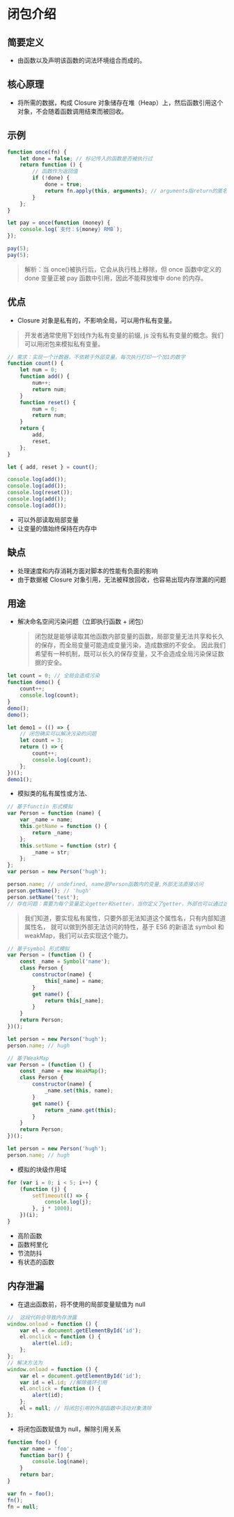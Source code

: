 # 闭包介绍

## 简要定义

-   由函数以及声明该函数的词法环境组合而成的。

## 核心原理

-   将所需的数据，构成 Closure 对象储存在堆（Heap）上，然后函数引用这个对象，不会随着函数调用结束而被回收。

## 示例

```js
function once(fn) {
    let done = false; // 标记传入的函数是否被执行过
    return function () {
        // 函数作为返回值
        if (!done) {
            done = true;
            return fn.apply(this, arguments); // arguments指return的匿名函数的传参
        }
    };
}

let pay = once(function (money) {
    console.log(`支付：${money} RMB`);
});

pay(5);
pay(5);
```

> 解析：当 once()被执行后，它会从执行栈上移除，但 once 函数中定义的 done 变量正被 pay 函数中引用，因此不能释放堆中 done 的内存。

## 优点

-   Closure 对象是私有的，不影响全局，可以用作私有变量。

> 开发者通常使用下划线作为私有变量的前缀, js 没有私有变量的概念。我们可以用闭包来模拟私有变量。

```js
// 需求：实现一个计数器，不依赖于外部变量。每次执行打印一个加1的数字
function count() {
    let num = 0;
    function add() {
        num++;
        return num;
    }
    function reset() {
        num = 0;
        return num;
    }
    return {
        add,
        reset,
    };
}

let { add, reset } = count();

console.log(add());
console.log(add());
console.log(reset());
console.log(add());
console.log(add());
```

-   可以外部读取局部变量
-   让变量的值始终保持在内存中

## 缺点

-   处理速度和内存消耗方面对脚本的性能有负面的影响
-   由于数据被 Closure 对象引用，无法被释放回收，也容易出现内存泄漏的问题

## 用途

-   解决命名空间污染问题（立即执行函数 + 闭包）
    > 闭包就是能够读取其他函数内部变量的函数，局部变量无法共享和长久的保存，而全局变量可能造成变量污染，造成数据的不安全。
    > 因此我们希望有一种机制，既可以长久的保存变量，又不会造成全局污染保证数据的安全。

```js
let count = 0; // 全局会造成污染
function demo() {
    count++;
    console.log(count);
}
demo();
demo();

let demo1 = (() => {
    // 闭包确实可以解决污染的问题
    let count = 3;
    return () => {
        count++;
        console.log(count);
    };
})();
demo1();
```

-   模拟类的私有属性或方法、

```js
// 基于functin 形式模拟
var Person = function (name) {
    var _name = name;
    this.getName = function () {
        return _name;
    };
    this.setName = function (str) {
        _name = str;
    };
};
var person = new Person('hugh');

person.name; // undefined, name是Person函数内的变量,外部无法直接访问
person.getName(); // 'hugh'
person.setName('test');
// 存在问题：需要为每个变量定义getter和setter，当你定义了getter，外部也可以通过这个getter来获取私有变量。
```

> 我们知道，要实现私有属性，只要外部无法知道这个属性名，只有内部知道属性名，
> 就可以做到外部无法访问的特性，基于 ES6 的新语法 symbol 和 weakMap，我们可以去实现这个能力。

```js
// 基于symbol 形式模拟
var Person = (function () {
    const _name = Symbol('name');
    class Person {
        constructor(name) {
            this[_name] = name;
        }
        get name() {
            return this[_name];
        }
    }
    return Person;
})();

let person = new Person('hugh');
person.name; // hugh
```

```js
// 基于WeakMap
var Person = (function () {
    const _name = new WeakMap();
    class Person {
        constructor(name) {
            _name.set(this, name);
        }
        get name() {
            return _name.get(this);
        }
    }
    return Person;
})();

let person = new Person('hugh');
person.name; // hugh
```

-   模拟的块级作用域

```js
for (var i = 0; i < 5; i++) {
    (function (j) {
        setTimeout(() => {
            console.log(j);
        }, j * 1000);
    })(i);
}
```

-   高阶函数
-   函数柯里化
-   节流防抖
-   有状态的函数

## 内存泄漏

-   在退出函数前，将不使用的局部变量赋值为 null

```js
//  这段代码会导致内存泄露
window.onload = function () {
    var el = document.getElementById('id');
    el.onclick = function () {
        alert(el.id);
    };
};
// 解决方法为
window.onload = function () {
    var el = document.getElementById('id');
    var id = el.id; //解除循环引用
    el.onclick = function () {
        alert(id);
    };
    el = null; // 将闭包引用的外部函数中活动对象清除
};
```

-   将闭包函数赋值为 null，解除引用关系

```js
function foo() {
    var name = 'foo';
    function bar() {
        console.log(name);
    }
    return bar;
}

var fn = foo();
fn();
fn = null;
```
